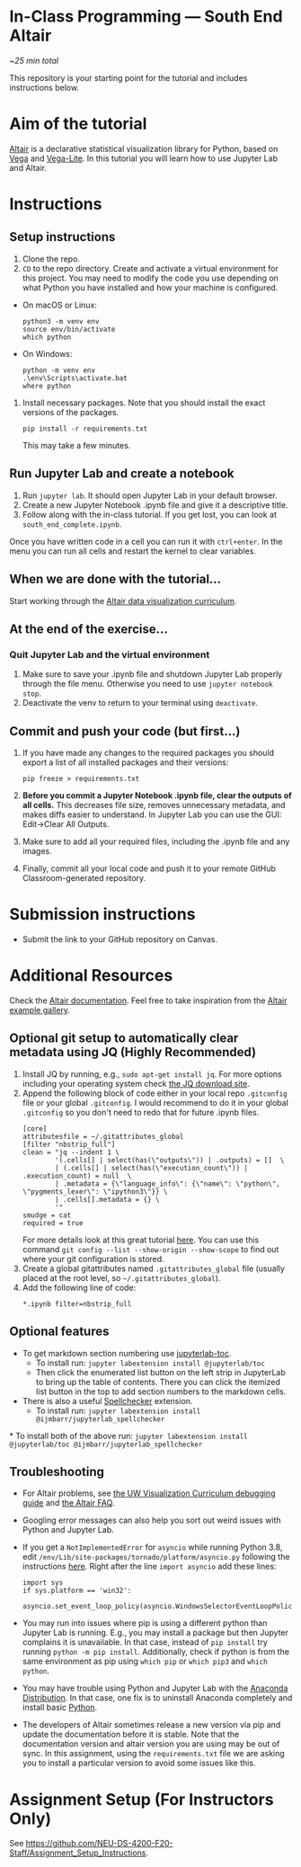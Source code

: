 # In-Class Programming — South End Altair

~*25 min total*

This repository is your starting point for the tutorial and includes instructions below.

# Aim of the tutorial

[Altair](https://altair-viz.github.io/) is a declarative statistical visualization library for Python, based on [Vega](http://vega.github.io/vega) and [Vega-Lite](http://vega.github.io/vega-lite).
In this tutorial you will learn how to use Jupyter Lab and Altair.

# Instructions

## Setup instructions

1. Clone the repo.
1. `CD` to the repo directory. Create and activate a virtual environment for this project. You may need to modify the code you use depending on what Python you have installed and how your machine is configured.
  * On macOS or Linux:
    ```
    python3 -m venv env
    source env/bin/activate
    which python
    ```
  * On Windows:
    ```
    python -m venv env
    .\env\Scripts\activate.bat
    where python
    ```
1. Install necessary packages. Note that you should install the exact versions of the packages.
    ```
    pip install -r requirements.txt
    ```
    This may take a few minutes.

## Run Jupyter Lab and create a notebook

1. Run `jupyter lab`. It should open Jupyter Lab in your default browser.
1. Create a new Jupyter Notebook .ipynb file and give it a descriptive title.
1. Follow along with the in-class tutorial. If you get lost, you can look at `south_end_complete.ipynb`.

Once you have written code in a cell you can run it with `ctrl+enter`. In the menu you can run all cells and restart the kernel to clear variables.

## When we are done with the tutorial...
Start working through the [Altair data visualization curriculum](https://github.com/uwdata/visualization-curriculum).

## At the end of the exercise...

### Quit Jupyter Lab and the virtual environment
1. Make sure to save your .ipynb file and shutdown Jupyter Lab properly through the file menu. Otherwise you need to use `jupyter notebook stop`.
1. Deactivate the venv to return to your terminal using `deactivate`.

## Commit and push your code (but first...)

1. If you have made any changes to the required packages you should export a list of all installed packages and their versions:
   ```
   pip freeze > requirements.txt
   ```

1. **Before you commit a Jupyter Notebook .ipynb file, clear the outputs of all cells.** This decreases file size, removes unnecessary metadata, and makes diffs easier to understand. In Jupyter Lab you can use the GUI: Edit->Clear All Outputs.

1. Make sure to add all your required files, including the .ipynb file and any images.

1. Finally, commit all your local code and push it to your remote GitHub Classroom-generated repository.

# Submission instructions

* Submit the link to your GitHub repository on Canvas.

# Additional Resources

Check the [Altair documentation](https://altair-viz.github.io/). Feel free to take inspiration from the [Altair example gallery](https://altair-viz.github.io/gallery/index.html).


## Optional git setup to automatically clear metadata using JQ (Highly Recommended)

1. Install JQ by running, e.g., `sudo apt-get install jq`. For more options including your operating system check [the JQ download site](https://stedolan.github.io/jq/download/).
2. Append the following block of code either in your local repo `.gitconfig` file or your global `.gitconfig`. I would recommend to do it in your global `.gitconfig` so you don't need to redo that for future .ipynb files.<br>
    ```
    [core]
    attributesfile = ~/.gitattributes_global
    [filter "nbstrip_full"]
    clean = "jq --indent 1 \
            '(.cells[] | select(has(\"outputs\")) | .outputs) = []  \
            | (.cells[] | select(has(\"execution_count\")) | .execution_count) = null  \
            | .metadata = {\"language_info\": {\"name\": \"python\", \"pygments_lexer\": \"ipython3\"}} \
            | .cells[].metadata = {} \
            '"
    smudge = cat
    required = true
    ```
    For more details look at this great tutorial [here](http://timstaley.co.uk/posts/making-git-and-jupyter-notebooks-play-nice/).
    You can use this command `git config --list --show-origin --show-scope` to find out where your git configuration is stored.
3. Create a global gitattributes named `.gitattributes_global` file (usually placed at the root level, so `~/.gitattributes_global`).
4.  Add the following line of code:
    ```
    *.ipynb filter=nbstrip_full
    ```

## Optional features

* To get markdown section numbering use [jupyterlab-toc](https://github.com/jupyterlab/jupyterlab-toc).
  * To install run: `jupyter labextension install @jupyterlab/toc`
  * Then click the enumerated list button on the left strip in JupyterLab to bring up the table of contents. There you can click the itemized list button in the top to add section numbers to the markdown cells.
​
* There is also a useful [Spellchecker](https://github.com/ijmbarr/jupyterlab_spellchecker) extension.
  *  To install run: `jupyter labextension install @ijmbarr/jupyterlab_spellchecker`

​* To install both of the above run: `jupyter labextension install @jupyterlab/toc @ijmbarr/jupyterlab_spellchecker`

## Troubleshooting

* For Altair problems, see [the UW Visualization Curriculum debugging guide](https://github.com/uwdata/visualization-curriculum/blob/master/altair_debugging.ipynb) and [the Altair FAQ](https://altair-viz.github.io/user_guide/faq.html).

* Googling error messages can also help you sort out weird issues with Python and Jupyter Lab.

* If you get a `NotImplementedError` for `asyncio` while running Python 3.8,
edit `/env/Lib/site-packages/tornado/platform/asyncio.py` following the instructions [here](https://stackoverflow.com/questions/58422817/jupyter-notebook-with-python-3-8-notimplementederror/). Right after the line `import asyncio` add these lines:
    ```
    import sys
    if sys.platform == 'win32':
        asyncio.set_event_loop_policy(asyncio.WindowsSelectorEventLoopPolicy())
    ```

* You may run into issues where pip is using a different python than Jupyter Lab is running. E.g., you may install a package but then Jupyter complains it is unavailable. In that case, instead of `pip install` try running `python -m pip install`. Additionally, check if python is from the same environment as pip using `which pip` or `which pip3` and `which python`.

* You may have trouble using Python and Jupyter Lab with the [Anaconda Distribution](https://www.anaconda.com/distribution/). In that case, one fix is to uninstall Anaconda completely and install basic [Python](https://www.python.org/downloads/).

* The developers of Altair sometimes release a new version via pip and update the documentation before it is stable.
    Note that the documentation version and altair version you are using may be out of sync.
    In this assignment, using the `requirements.txt` file we are asking you to install a particular version to avoid some issues like this.

# Assignment Setup (For Instructors Only)

See https://github.com/NEU-DS-4200-F20-Staff/Assignment_Setup_Instructions.
